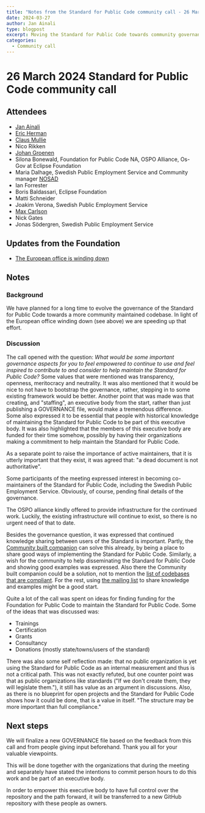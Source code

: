 ```yaml
---
title: "Notes from the Standard for Public Code community call - 26 March 2024"
date: 2024-03-27
author: Jan Ainali
type: blogpost
excerpt: Moving the Standard for Public Code towards community governance 
categories:
  - Community call
---
```


# 26 March 2024 Standard for Public Code community call

## Attendees

* [Jan Ainali](https://publiccode.net/who-we-are/team/jan-ainali.html)
* [Eric Herman](https://publiccode.net/who-we-are/team/eric-herman.html)
* [Claus Mullie](https://publiccode.net/who-we-are/team/claus-mullie.html)
* Nico Rikken
* [Johan Groenen](https://jgroenen.nl)
* Silona Bonewald, Foundation for Public Code NA, OSPO Alliance, Os-Gov at Eclipse Foundation
* Maria Dalhage, Swedish Public Employment Service and Community manager [NOSAD](https://nosad.se)
* Ian Forrester
* Boris Baldassari, Eclipse Foundation
* Matti Schneider
* Joakim Verona, Swedish Public Employment Service
* [Max Carlson](https://publiccode.net/who-we-are/team/max-carlson.html)
* Nick Gates
* Jonas Södergren, Swedish Public Employment Service

## Updates from the Foundation

* [The European office is winding down](https://blog.publiccode.net/news/2024/02/28/changes-at-the-europe-office.html)

## Notes

### Background

We have planned for a long time to evolve the governance of the Standard for Public Code towards a more community maintained codebase.
In light of the European office winding down (see above) we are speeding up that effort.

### Discussion

The call opened with the question: *What would be some important governance aspects for you to feel empowered to continue to use and feel inspired to contribute to and consider to help maintain the Standard for Public Code?*
Some values that were mentioned was transparency, openness, meritocracy and neutrality.
It was also mentioned that it would be nice to not have to bootstrap the governance, rather, stepping in to some existing framework would be better.
Another point that was made was that creating, and "staffing", an executive body from the start, rather than just publishing a GOVERNANCE file, would make a tremendous difference.
Some also expressed it to be essential that people with historical knowledge of maintaining the Standard for Public Code to be part of this executive body.
It was also highlighted that the members of this executive body are funded for their time somehow, possibly by having their organizations making a commitment to help maintain the Standard for Public Code.

As a separate point to raise the importance of active maintainers, that it is utterly important that they exist, it was agreed that: "a dead document is not authoritative".

Some participants of the meeting expressed interest in becoming co-maintainers of the Standard for Public Code, including the Swedish Public Employment Service.
Obviously, of course, pending final details of the governance.

The OSPO alliance kindly offered to provide infrastructure for the continued work.
Luckily, the existing infrastructure will continue to exist, so there is no urgent need of that to date.

Besides the governance question, it was expressed that continued knowledge sharing between users of the Standard is important.
Partly, the [Community built companion](https://publiccodenet.github.io/community-implementation-guide-standard/) can solve this already, by being a place to share good ways of implementing the Standard for Public Code.
Similarly, a wish for the community to help disseminating the Standard for Public Code and showing good examples was expressed.
Also there the Community built companion could be a solution, not to mention the [list of codebases that are compliant](https://standard-compliant.publiccode.net/).
For the rest, using [the mailing list](https://lists.publiccode.net/mailman/postorius/lists/standard.lists.publiccode.net/) to share knowledge and examples might be a good start.

Quite a lot of the call was spent on ideas for finding funding for the Foundation for Public Code to maintain the Standard for Public Code.
Some of the ideas that was discussed was:

* Trainings
* Certification
* Grants
* Consultancy
* Donations (mostly state/towns/users of the standard)

There was also some self reflection made: that no public organization is yet using the Standard for Public Code as an internal measurement and thus is not a critical path.
This was not exactly refuted, but one counter point was that as public organizations like standards ("If we don't create them, they will legislate them."), it still has value as an argument in discussions.
Also, as there is no blueprint for open projects and the Standard for Public Code shows how it could be done, that is a value in itself.
"The structure may be more important than full compliance."

## Next steps

We will finalize a new GOVERNANCE file based on the feedback from this call and from people giving input beforehand.
Thank you all for your valuable viewpoints.

This will be done together with the organizations that during the meeting and separately have stated the intentions to commit person hours to do this work and be part of an executive body.

In order to empower this executive body to have full control over the repository and the path forward, it will be transferred to a new GitHub repository with these people as owners.
